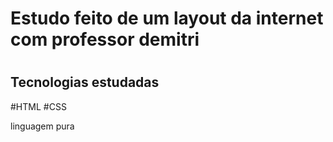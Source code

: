 <h1>Estudo feito de um layout da internet com professor demitri<h1/>

<h2>Tecnologias estudadas</h2>

#HTML
#CSS

linguagem pura
